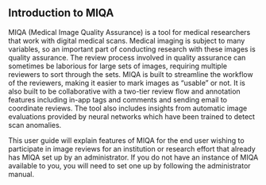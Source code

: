 ﻿## Introduction to MIQA

MIQA (Medical Image Quality Assurance) is a tool for medical researchers that work with digital medical scans. Medical imaging is subject to many variables, so an important part of conducting research with these images is quality assurance. The review process involved in quality assurance can sometimes be laborious for large sets of images, requiring multiple reviewers to sort through the sets. MIQA is built to streamline the workflow of the reviewers, making it easier to mark images as “usable” or not. It is also built to be collaborative with a two-tier review flow and annotation features including in-app tags and comments and sending email to coordinate reviews. The tool also includes insights from automatic image evaluations provided by neural networks which have been trained to detect scan anomalies.

This user guide will explain features of MIQA for the end user wishing to participate in image reviews for an institution or research effort that already has MIQA set up by an administrator. If you do not have an instance of MIQA available to you, you will need to set one up by following the administrator manual.
